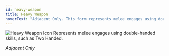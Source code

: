 ```yaml
---
id: heavy-weapon
title: Heavy Weapon
hoverText: "Adjacent Only. This form represents melee engages using double-handed skills, such as Two Handed."
---
```


<img src="/icons/heavy-weapon.svg" alt="Heavy Weapon Icon" />
Represents melee engages using double-handed skills, such as Two Handed.

*Adjacent Only*